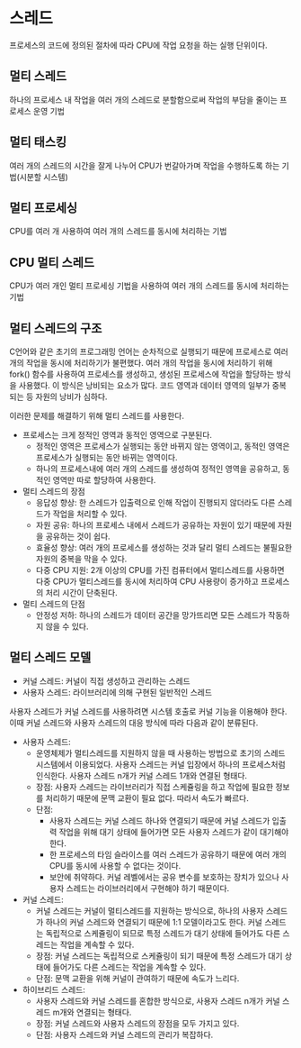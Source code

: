 # 스레드
프로세스의 코드에 정의된 절차에 따라 CPU에 작업 요청을 하는 실행 단위이다.

## 멀티 스레드
하나의 프로세스 내 작업을 여러 개의 스레드로 분할함으로써 작업의 부담을 줄이는 프로세스 운영 기법

## 멀티 태스킹
여러 개의 스레드의 시간을 잘게 나누어 CPU가 번갈아가며 작업을 수행하도록 하는 기법(시분할 시스템)

## 멀티 프로세싱
CPU를 여러 개 사용하여 여러 개의 스레드를 동시에 처리하는 기법

## CPU 멀티 스레드
CPU가 여러 개인 멀티 프로세싱 기법을 사용하여 여러 개의 스레드를 동시에 처리하는 기법

## 멀티 스레드의 구조
C언어와 같은 초기의 프로그래밍 언어는 순차적으로 실행되기 때문에 프로세스로 여러 개의 작업을 동시에 처리하기가 불편했다. 여러 개의 작업을 동시에 처리하기 위해
fork() 함수를 사용하여 프로세스를 생성하고, 생성된 프로세스에 작업을 할당하는 방식을 사용했다. 이 방식은 낭비되는 요소가 많다. 코드 영역과 데이터 영역의 일부가 중복되는 등 자원의 낭비가 심하다.

이러한 문제를 해결하기 위해 멀티 스레드를 사용한다.
- 프로세스는 크게 정적인 영역과 동적인 영역으로 구분된다.
  - 정적인 영역은 프로세스가 실행되는 동안 바뀌지 않는 영역이고, 동적인 영역은 프로세스가 실행되는 동안 바뀌는 영역이다.
  - 하나의 프로세스내에 여러 개의 스레드를 생성하여 정적인 영역을 공유하고, 동적인 영역만 따로 할당하여 사용한다.
- 멀티 스레드의 장점
  - 응답성 향상: 한 스레드가 입출력으로 인해 작업이 진행되지 않더라도 다른 스레드가 작업을 처리할 수 있다.
  - 자원 공유: 하나의 프로세스 내에서 스레드가 공유하는 자원이 있기 때문에 자원을 공유하는 것이 쉽다.
  - 효율성 향상: 여러 개의 프로세스를 생성하는 것과 달리 멀티 스레드는 불필요한 자원의 중복을 막을 수 있다.
  - 다중 CPU 지원: 2개 이상의 CPU를 가진 컴퓨터에서 멀티스레드를 사용하면 다중 CPU가 멀티스레드를 동시에 처리하여 CPU 사용량이 증가하고 프로세스의 처리 시간이 단축된다.
- 멀티 스레드의 단점
  - 안정성 저하: 하나의 스레드가 데이터 공간을 망가뜨리면 모든 스레드가 작동하지 않을 수 있다.

## 멀티 스레드 모델
- 커널 스레드: 커널이 직접 생성하고 관리하는 스레드
- 사용자 스레드: 라이브러리에 의해 구현된 일반적인 스레드

사용자 스레드가 커널 스레드를 사용하려면 시스템 호출로 커널 기능을 이용해야 한다. 이때 커널 스레드와 사용자 스레드의 대응 방식에 따라 다음과 같이 분류된다.

- 사용자 스레드:
  - 운영체제가 멀티스레드를 지원하지 않을 때 사용하는 방법으로 초기의 스레드 시스템에서 이용되었다. 사용자 스레드는 커널 입장에서 하나의 프로세스처럼 
  인식한다. 사용자 스레드 n개가 커널 스레드 1개와 연결된 형태다.
  - 장점: 사용자 스레드는 라이브러리가 직접 스케쥴링을 하고 작업에 필요한 정보를 처리하기 때문에 문맥 교환이 필요 없다. 따라서 속도가 빠르다.
  - 단점:
    - 사용자 스레드는 커널 스레드 하나와 연결되기 때문에 커널 스레드가 입출력 작업을 위해 대기 상태에 들어가면 모든 사용자 스레드가 같이 대기해야 한다.
    - 한 프로세스의 타임 슬라이스를 여러 스레드가 공유하기 때문에 여러 개의 CPU를 동시에 사용할 수 없다는 것이다.
    - 보안에 취약하다. 커널 레벨에서는 공유 변수를 보호하는 장치가 있으나 사용자 스레드는 라이브러리에서 구현해야 하기 때문이다.
- 커널 스레드:
  - 커널 스레드는 커널이 멀티스레드를 지원하는 방식으로, 하나의 사용자 스레드가 하나의 커널 스레드와 연결되기 때문에 1:1 모델이라고도 한다.
  커널 스레드는 독립적으로 스케쥴링이 되므로 특정 스레드가 대기 상태에 들어가도 다른 스레드는 작업을 계속할 수 있다.
  - 장점: 커널 스레드는 독립적으로 스케쥴링이 되기 때문에 특정 스레드가 대기 상태에 들어가도 다른 스레드는 작업을 계속할 수 있다.
  - 단점: 문맥 교환을 위해 커널이 관여하기 때문에 속도가 느리다.
- 하이브리드 스레드:
  - 사용자 스레드와 커널 스레드를 혼합한 방식으로, 사용자 스레드 n개가 커널 스레드 m개와 연결되는 형태다.
  - 장점: 커널 스레드와 사용자 스레드의 장점을 모두 가지고 있다.
  - 단점: 사용자 스레드와 커널 스레드의 관리가 복잡하다.